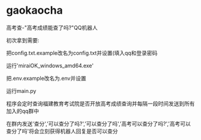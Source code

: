 # gaokaocha
高考查-"高考成绩能查了吗?"QQ机器人



初次拿到需要:

把config.txt.example改名为config.txt并设置(填入qq和登录密码

运行'miraiOK_windows_amd64.exe'

把.env.example改名为.env并设置

运行main.py



程序会定时查询福建教育考试院是否开放高考成绩查询并每隔一段时间发送到所有加入的qq群中



在群内发送'查分','可以查分了吗?','可以查分了吗','高考可以查分了吗?','高考可以查分了吗'将会立刻获得机器人回复是否可以查分

